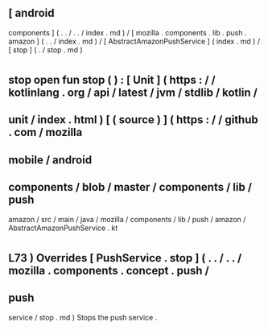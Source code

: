 [
android
-
components
]
(
.
.
/
.
.
/
index
.
md
)
/
[
mozilla
.
components
.
lib
.
push
.
amazon
]
(
.
.
/
index
.
md
)
/
[
AbstractAmazonPushService
]
(
index
.
md
)
/
[
stop
]
(
.
/
stop
.
md
)
#
stop
open
fun
stop
(
)
:
[
Unit
]
(
https
:
/
/
kotlinlang
.
org
/
api
/
latest
/
jvm
/
stdlib
/
kotlin
/
-
unit
/
index
.
html
)
[
(
source
)
]
(
https
:
/
/
github
.
com
/
mozilla
-
mobile
/
android
-
components
/
blob
/
master
/
components
/
lib
/
push
-
amazon
/
src
/
main
/
java
/
mozilla
/
components
/
lib
/
push
/
amazon
/
AbstractAmazonPushService
.
kt
#
L73
)
Overrides
[
PushService
.
stop
]
(
.
.
/
.
.
/
mozilla
.
components
.
concept
.
push
/
-
push
-
service
/
stop
.
md
)
Stops
the
push
service
.
